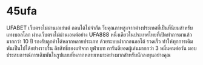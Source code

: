 # 45ufa
UFABET เว็บตรงไม่ผ่านเอเย่นต์ ถอนได้ไม่จำกัด ว็บคุณภาพสูงจากต่างประเทศที่เป็นที่นิยมสำหรับ แทงบอลโลก ผ่านเว็บตรงไม่ผ่านเอนต์อย่าง UFA888 หนึ่งเดียวในประเทศไทยที่เปิดทำการมาแล้วมากกว่า 10 ปี รองรับลูกค้าได้หลากหลายประเภท ด้วยระบบฝากถอนออโต้ รวดเร็ว ทำให้ทุกการเดิมพันเป็นไปได้อย่างราบรื่น ลิขสิทธิ์ของแท้จาก ยูฟ่าเบท การันตียอดผู้เล่นมากกว่า 3 หมื่นคนต่อวัน มอบประสบการณ์การเดิมพันในรูปแบบที่หลากหลายเหมาะอย่างมากสำหรับนักลงทุนอย่างคุณ
